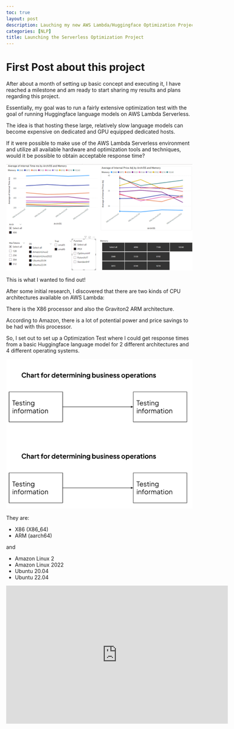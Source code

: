```yaml
---
toc: true
layout: post
description: Lauching my new AWS Lambda/Huggingface Optimization Project
categories: [NLP]
title: Launching the Serverless Optimization Project
---
```

# First Post about this project

After about a month of setting up basic concept and executing it, I have reached a milestone and am ready to start sharing my results and plans regarding this project.

Essentially, my goal was to run a fairly extensive optimization test with the goal of running Huggingface language models on AWS Lambda Serverless.

The idea is that hosting these large, relatively slow language models can become expensive on dedicated and GPU equipped dedicated hosts.

If it were possible to make use of the AWS Lambda Serverless environment and utilize all available hardware and optimization tools and techniques, would it be possible to obtain acceptable response time?

![PowerBI1](https://github.com/ActionPace/awslambda-huggingface-optimization-project/raw/master/images/PowerBI1.png)

This is what I wanted to find out!

After some initial research, I discovered that there are two kinds of CPU architectures available on AWS Lambda:

There is the X86 processor and also the Graviton2 ARM architecture.

According to Amazon, there is a lot of potential power and price savings to be had with this processor.

So, I set out to set up a Optimization Test where I could get response times from a basic Huggingface language model for 2 different architectures and 4 different operating systems.

![Google pic1](https://github.com/ActionPace/awslambda-huggingface-optimization-project/raw/master/images/GooglePic1.png)

They are:

* X86 (X86_64)
* ARM (aarch64)

and 

* Amazon Linux 2
* Amazon Linux 2022
* Ubuntu 20.04
* Ubuntu 22.04

<iframe title="ServerlessTimings - Small - Page 1" width="600" height="373.5" src="https://app.powerbi.com/view?r=eyJrIjoiMzYwZDM5OWEtMGE0OC00YTBkLTg3M2QtYTZiNDMwZWQ0YmIwIiwidCI6ImZiMzMyOTk2LTQ3NjktNGJlNi05ZjA0LWZmNDgwM2Y3ZmFmOCIsImMiOjF9" frameborder="0" allowFullScreen="true"></iframe>
